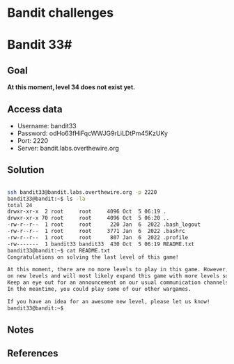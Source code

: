 
# Bandit challenges
# Bandit 33#

## Goal

**At this moment, level 34 does not exist yet.**

## Access data

+ Username: bandit33
+ Password: odHo63fHiFqcWWJG9rLiLDtPm45KzUKy
+ Port: 2220
+ Server: bandit.labs.overthewire.org
## Solution

```bash

ssh bandit33@bandit.labs.overthewire.org -p 2220
bandit33@bandit:~$ ls -la
total 24
drwxr-xr-x  2 root     root     4096 Oct  5 06:19 .
drwxr-xr-x 70 root     root     4096 Oct  5 06:20 ..
-rw-r--r--  1 root     root      220 Jan  6  2022 .bash_logout
-rw-r--r--  1 root     root     3771 Jan  6  2022 .bashrc
-rw-r--r--  1 root     root      807 Jan  6  2022 .profile
-rw-------  1 bandit33 bandit33  430 Oct  5 06:19 README.txt
bandit33@bandit:~$ cat README.txt
Congratulations on solving the last level of this game!

At this moment, there are no more levels to play in this game. However, we are constantly working
on new levels and will most likely expand this game with more levels soon.
Keep an eye out for an announcement on our usual communication channels!
In the meantime, you could play some of our other wargames.

If you have an idea for an awesome new level, please let us know!
bandit33@bandit:~$


````

## Notes

## References